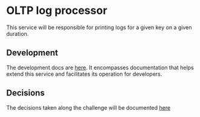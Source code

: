 # OLTP log processor

This service will be responsible for printing logs for a given key on a given duration.

## Development

The development docs are [here](./docs/development.md).
It encompasses documentation that helps extend this service and facilitates its operation for developers.

## Decisions

The decisions taken along the challenge will be documented [here](./docs/decisions.md)